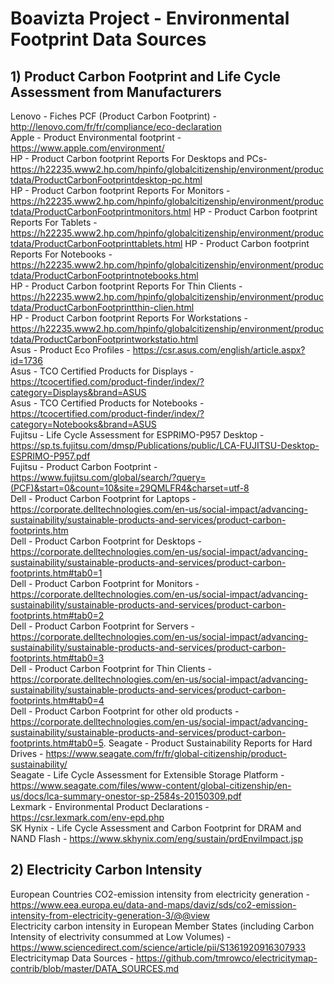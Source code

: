 # Boavizta Project - Environmental Footprint Data Sources

## 1) Product Carbon Footprint and Life Cycle Assessment from Manufacturers

Lenovo - Fiches PCF (Product Carbon Footprint) - http://lenovo.com/fr/fr/compliance/eco-declaration  
Apple - Product Environmental footprint - https://www.apple.com/environment/  
HP - Product Carbon footprint Reports For Desktops and PCs- https://h22235.www2.hp.com/hpinfo/globalcitizenship/environment/productdata/ProductCarbonFootprintdesktop-pc.html    
HP - Product Carbon footprint Reports For Monitors - https://h22235.www2.hp.com/hpinfo/globalcitizenship/environment/productdata/ProductCarbonFootprintmonitors.html  HP - Product Carbon footprint Reports For Tablets -https://h22235.www2.hp.com/hpinfo/globalcitizenship/environment/productdata/ProductCarbonFootprinttablets.html
HP - Product Carbon footprint Reports For Notebooks - https://h22235.www2.hp.com/hpinfo/globalcitizenship/environment/productdata/ProductCarbonFootprintnotebooks.html  
HP - Product Carbon footprint Reports For Thin Clients - https://h22235.www2.hp.com/hpinfo/globalcitizenship/environment/productdata/ProductCarbonFootprintthin-clien.html  
HP - Product Carbon footprint Reports For Workstations - https://h22235.www2.hp.com/hpinfo/globalcitizenship/environment/productdata/ProductCarbonFootprintworkstatio.html  
Asus - Product Eco Profiles - https://csr.asus.com/english/article.aspx?id=1736  
Asus - TCO Certified Products for Displays - https://tcocertified.com/product-finder/index/?category=Displays&brand=ASUS  
Asus - TCO Certified Products for Notebooks - https://tcocertified.com/product-finder/index/?category=Notebooks&brand=ASUS  
Fujitsu - Life Cycle Assessment for ESPRIMO-P957 Desktop - https://sp.ts.fujitsu.com/dmsp/Publications/public/LCA-FUJITSU-Desktop-ESPRIMO-P957.pdf  
Fujitsu - Product Carbon Footprint - https://www.fujitsu.com/global/search/?query=(PCF)&start=0&count=10&site=29QMLFR4&charset=utf-8  
Dell - Product Carbon Footprint for Laptops - https://corporate.delltechnologies.com/en-us/social-impact/advancing-sustainability/sustainable-products-and-services/product-carbon-footprints.htm  
Dell - Product Carbon Footprint for Desktops -https://corporate.delltechnologies.com/en-us/social-impact/advancing-sustainability/sustainable-products-and-services/product-carbon-footprints.htm#tab0=1  
Dell - Product Carbon Footprint for Monitors - https://corporate.delltechnologies.com/en-us/social-impact/advancing-sustainability/sustainable-products-and-services/product-carbon-footprints.htm#tab0=2  
Dell - Product Carbon Footprint for Servers - https://corporate.delltechnologies.com/en-us/social-impact/advancing-sustainability/sustainable-products-and-services/product-carbon-footprints.htm#tab0=3  
Dell - Product Carbon Footprint for Thin Clients - https://corporate.delltechnologies.com/en-us/social-impact/advancing-sustainability/sustainable-products-and-services/product-carbon-footprints.htm#tab0=4  
Dell - Product Carbon Footprint for other old products - https://corporate.delltechnologies.com/en-us/social-impact/advancing-sustainability/sustainable-products-and-services/product-carbon-footprints.htm#tab0=5. 
Seagate - Product Sustainability Reports for Hard Drives - https://www.seagate.com/fr/fr/global-citizenship/product-sustainability/  
Seagate - Life Cycle Assessment for Extensible Storage Platform - https://www.seagate.com/files/www-content/global-citizenship/en-us/docs/lca-summary-onestor-sp-2584s-20150309.pdf  
Lexmark - Environmental Product Declarations - https://csr.lexmark.com/env-epd.php  
SK Hynix - Life Cycle Assessment and Carbon Footprint for DRAM and NAND Flash - https://www.skhynix.com/eng/sustain/prdEnviImpact.jsp  

## 2) Electricity Carbon Intensity

European Countries CO2-emission intensity from electricity generation - https://www.eea.europa.eu/data-and-maps/daviz/sds/co2-emission-intensity-from-electricity-generation-3/@@view  
Electricity carbon intensity in European Member States (including Carbon Intensity of electrivity consummed at Low Volumes) - https://www.sciencedirect.com/science/article/pii/S1361920916307933  
Electricitymap Data Sources - https://github.com/tmrowco/electricitymap-contrib/blob/master/DATA_SOURCES.md
